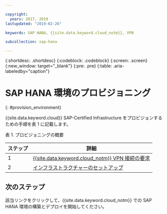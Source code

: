```yaml
---

copyright:
  years: 2017, 2019
lastupdated: "2019-02-26"

keywords: SAP HANA, {{site.data.keyword.cloud_notm}}, VPN

subcollection: sap-hana

---
```


{:shortdesc: .shortdesc}
{:codeblock: .codeblock}
{:screen: .screen}
{:new_window: target="_blank"}
{:pre: .pre}
{:table: .aria-labeledby="caption"}


# SAP HANA 環境のプロビジョニング
{: #provision_environment}

{{site.data.keyword.cloud}} SAP-Certified Infrastructure をプロビジョンするための手順を表 1 に記載します。

表 1. プロビジョニングの概要

| ステップ | 詳細 |
| --- | --- |
| 1 | [{{site.data.keyword.cloud_notm}} VPN 接続の要求](/docs/infrastructure/sap-hana?topic=sap-hana-request_vpn_connect#request_vpn_connect) |
| 2 | [インフラストラクチャーのセットアップ](/docs/infrastructure/sap-hana?topic=sap-hana-set_up_infrastructure#set_up_infrastructure) |

## 次のステップ

該当リンクをクリックして、{{site.data.keyword.cloud_notm}} での SAP HANA 環境の構築とデプロイを開始してください。

